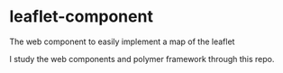 leaflet-component
=================

The web component to easily implement a map of the leaflet

I study the web components and polymer framework through this repo.
